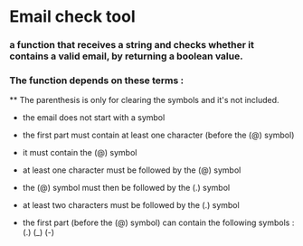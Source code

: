 # Email check tool
### a function that receives a string and checks whether it contains a valid email, by returning a boolean value.


### The function depends on these terms :

** The parenthesis is only for clearing the symbols and it's not included.

- the email does not start with a symbol

- the first part must contain at least one character (before the (@) symbol)

- it must contain the (@) symbol

- at least one character must be followed by the (@) symbol 

- the (@) symbol must then be followed by the (.) symbol

- at least two characters must be followed by the (.) symbol

- the first part (before the (@) symbol) can contain the following symbols : (.) (_) (-)

